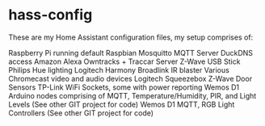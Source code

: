 # hass-config

These are my Home Assistant configuration files, my setup comprises of:

Raspberry Pi running default Raspbian
Mosquitto MQTT Server
DuckDNS access
Amazon Alexa
Owntracks + Traccar Server
Z-Wave USB Stick
Philips Hue lighting
Logitech Harmony
Broadlink IR blaster
Various Chromecast video and audio devices
Logitech Squeezebox
Z-Wave Door Sensors
TP-Link WiFi Sockets, some with power reporting
Wemos D1 Arduino nodes comprising of MQTT, Temperature/Humidity, PIR, and Light Levels (See other GIT project for code)
Wemos D1 MQTT, RGB Light Controllers (See other GIT project for code)
